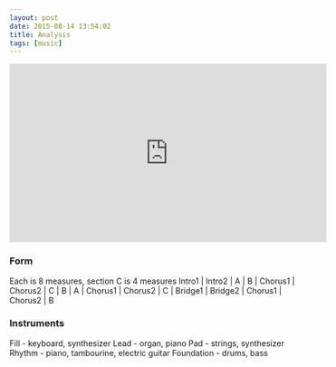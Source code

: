 ```yaml
---
layout: post
date: 2015-08-14 13:54:02
title: Analysis
tags: [music]
---
```


<iframe width="560" height="315" src="https://www.youtube-nocookie.com/embed/6a6F8HZBS7s?rel=0" frameborder="0" allowfullscreen></iframe>

### Form
Each is 8 measures, section C is 4 measures
Intro1 | Intro2 | A | B | Chorus1 | Chorus2 | C | B | A | Chorus1 | Chorus2 | C | Bridge1 | Bridge2 | Chorus1 | Chorus2 | B

### Instruments
Fill - keyboard, synthesizer
Lead - organ, piano
Pad - strings, synthesizer
Rhythm - piano, tambourine, electric guitar
Foundation - drums, bass
